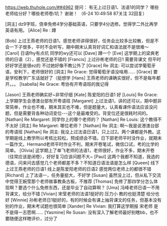 https://web.thuhole.com/##4962
提问：
有无上过日语1、法语1的同学？
哪些老师给分好？哪些老师卷/坑？
谢谢！
（6-24 10:49:58 87关注 32回复）

[洞主] dz9字班，侥幸免修4学分基础英语，只要学4分选修。觉得学二外比再学英语有用。
[Alice] Re : 蹲

[Bob] 上过王燕老师的日语1，感觉老师讲得很好，任务会比较多比较散，但是不会一下子很多，平时不会听写，期中期末认真背好词汇和语法就不是很难～
[Carol] 日语fhy有点坑 同学的wy还可以
[Dave] 蹲一个
[Eve] 这学期上的梁爽老师的日语（2），感觉还是不错的
[Francis] 上过孙彬老师的日1 需要背课文 但平时好好学还是很ez的 不过她好像不教公外了
[Grace] Re 洞主: 可以尝试学葡萄牙语，安利下，老师很好的
[洞主] Re Grace: 觉得葡萄牙语没啥用……
[Grace] 要是学校教学广东话就好了（挺想学
[Hans] 王燕老师的课确实很好，但不是每年都开。。。
[Isabella] Re Grace: 粤协有开粤语班的我记得

[Jason] 王燕老师确实好~非常仔细
[Kate] 陈爱阳的日语1 好
[Louis] Re Grace: 上学期学生会港澳台部有开粤语班
[Margaret] 上过法语1，讲的还可以，期中题非常简单，作业也不难，期末其实也不难，但是题量大，认真看课件语法应该没问题，但是需要背各种动词变位---这个是最难受的。背变位还是很耗时间的。
[Nathan] Re Margaret: 同学你上的哪个老师的？
[Nathan] Re Louis: 这个教得不 不太好
[洞主] Re Margaret: 哪位老师？
[Nathan] Re 洞主: 啊～我是说港澳台部的粤语班
[Nathan] Re 洞主: 我没上过法语日语1，只上过2。两个课都是外教。这学期是线上教学所以考核比较松，预成绩会不错。日下部老师平时没作业，就期末一篇作文。Hermand老师平时作业不判，期末开卷笔试，微信口试，考的比学的简单。
[Olivia] 这学期上了单飞老师的法语1，老师很好，作业不多，期末开卷（往常应该是闭卷），好好复习应该问题不大~
[Paul] 这两个我都不知道，我选的德语，问来问去感觉几个老师都差不多？不知道日语法语是怎么样
[Queen] 线下上过王燕老师的日语1 线上是陈爱阳老师的日语2 感觉两位老师上的都很不错
[Richard] 上了法语一，任务量挺大，不好学
[Susan] 虽然没上过，但从私下交流中觉得王婉莹那个老师做事教条古板，不推荐
[Thomas] 免修了那四学分怎么体现啊？要选个什么免修东西，还是毕业了自动算啊？
[Uma] 冯峰老师日语一不用背课文，给分不错
[Vivian] 宋莹老师的法语1挺好的 压力小 教的也挺清楚 给分也好
[Winnie] 孙彬老师日1挺好的，有的时候会有课上抽背课文的任务，但基本没有别的作业，期末考试题也很简单
[Xander] Re Vivian: 我打算这学期报 宋老师  是不是得一志愿啊……
[Yasmine] Re Susan: 没有深入了解老师最好别瞎bb，也不要随便这样瞎评价，过分了
